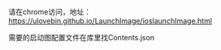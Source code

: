 请在chrome访问，地址：https://ulovebin.github.io/LaunchImage/ioslaunchImage.html

需要的启动图配置文件在库里找Contents.json
